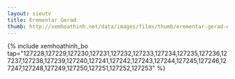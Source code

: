 ```yaml
---
layout: sieutv
title: Erementar Gerad
thumb: http://xemhoathinh.net/data/images/films/thumb/erementar-gerad-erementar-gerad-2012.jpg
---
```

{% include xemhoathinh_bo tap="127228,127229,127230,127231,127232,127233,127234,127235,127236,127237,127238,127239,127240,127241,127242,127243,127244,127245,127246,127247,127248,127249,127250,127251,127252,127253" %} 
